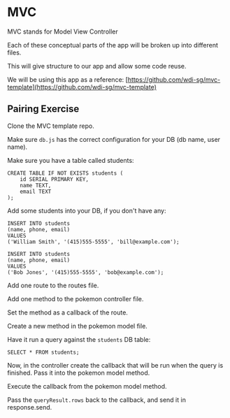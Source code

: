 # MVC

MVC stands for Model View Controller

Each of these conceptual parts of the app will be broken up into different files.

This will give structure to our app and allow some code reuse.

We will be using this app as a reference:  [https://github.com/wdi-sg/mvc-template](https://github.com/wdi-sg/mvc-template)





## Pairing Exercise

Clone the MVC template repo.

Make sure `db.js` has the correct configuration for your DB (db name, user name).

Make sure you have a table called students:

```
CREATE TABLE IF NOT EXISTS students (
    id SERIAL PRIMARY KEY,
    name TEXT,
    email TEXT
);
```

Add some students into your DB, if you don't have any:

```
INSERT INTO students
(name, phone, email)
VALUES
('William Smith', '(415)555-5555', 'bill@example.com');

INSERT INTO students
(name, phone, email)
VALUES
('Bob Jones', '(415)555-5555', 'bob@example.com');
```

Add one route  to the routes file.

Add one method to the pokemon controller file.

Set the method as a callback of the route.

Create a new method in the pokemon model file.

Have it run a query against the `students` DB table:

```
SELECT * FROM students;
```

Now, in the controller create the callback that will be run when the query is finished. Pass it into the pokemon model method.

Execute the callback from the pokemon model method.

Pass the `queryResult.rows` back to the callback, and send it in response.send.

